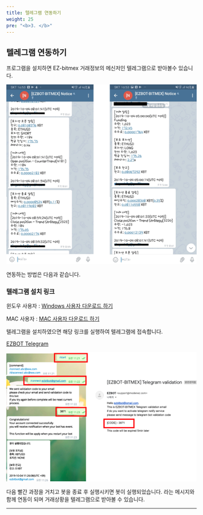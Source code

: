 ```yaml
---
title: 텔레그램 연동하기
weight: 25
pre: "<b>3. </b>"
---
```



## 텔레그램 연동하기 

프로그램을 설치하면 EZ-bitmex 거래정보의 메신저인 텔레그램으로 받아볼수 있습니다.

![](/picture/telegram.png?width=1200&height=500)


연동하는 방법은 다음과 같습니다.

### 텔레그램 설치 링크

윈도우 사용자 : [Windows 사용자 다운로드 하기](http://www.telegram.pe.kr)

MAC 사용자 : [MAC 사용자 다운로드 하기](https://play.google.com/store/apps/details?id=org.telegram.messenger&hl=ko)



 

텔레그램을 설치하였으면 해당 링크를 실행하여 텔레그램에 접속합니다.

[EZBOT Telegram](https://t.me/ezbot_bitmex_notice_bot)

![](/picture/telegram1.png?width=1200&height=500)

다음 빨간 과정을 거치고 봇을 종료 후 실행시키면 봇이 실행되었습니다. 라는 메시지와 함께 연동이 되며 거래상황을 텔레그램으로 받아볼 수 있습니다.

---








